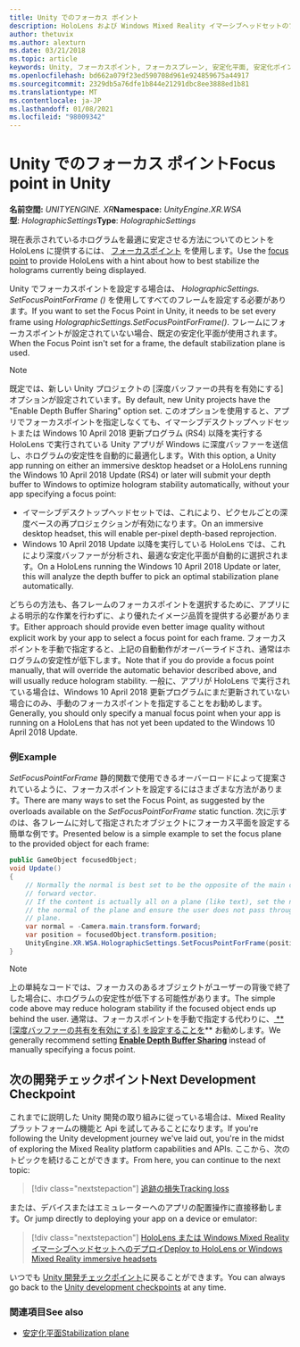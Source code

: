 ```yaml
---
title: Unity でのフォーカス ポイント
description: HoloLens および Windows Mixed Reality イマーシブヘッドセットのフォーカスポイントを設定して、Unity でのホログラムの安定性を手動で調整する方法について説明します。
author: thetuvix
ms.author: alexturn
ms.date: 03/21/2018
ms.topic: article
keywords: Unity, フォーカスポイント, フォーカスプレーン, 安定化平面, 安定化ポイント, reprojection, LSR, 深度バッファー, mixed reality ヘッドセット, windows mixed reality ヘッドセット, 仮想現実ヘッドセット
ms.openlocfilehash: bd662a079f23ed590708d961e924859675a44917
ms.sourcegitcommit: 2329db5a76dfe1b844e21291dbc8ee3888ed1b81
ms.translationtype: MT
ms.contentlocale: ja-JP
ms.lasthandoff: 01/08/2021
ms.locfileid: "98009342"
---
```

# <a name="focus-point-in-unity"></a><span data-ttu-id="aa80b-104">Unity でのフォーカス ポイント</span><span class="sxs-lookup"><span data-stu-id="aa80b-104">Focus point in Unity</span></span>

<span data-ttu-id="aa80b-105">**名前空間:** *UNITYENGINE. XR*</span><span class="sxs-lookup"><span data-stu-id="aa80b-105">**Namespace:** *UnityEngine.XR.WSA*</span></span><br>
<span data-ttu-id="aa80b-106">**型**: *HolographicSettings*</span><span class="sxs-lookup"><span data-stu-id="aa80b-106">**Type**: *HolographicSettings*</span></span>

<span data-ttu-id="aa80b-107">現在表示されているホログラムを最適に安定させる方法についてのヒントを HoloLens に提供するには、 [フォーカスポイント](../platform-capabilities-and-apis/hologram-stability.md#reprojection) を使用します。</span><span class="sxs-lookup"><span data-stu-id="aa80b-107">Use the [focus point](../platform-capabilities-and-apis/hologram-stability.md#reprojection) to provide HoloLens with a hint about how to best stabilize the holograms currently being displayed.</span></span>

<span data-ttu-id="aa80b-108">Unity でフォーカスポイントを設定する場合は、 *HolographicSettings. SetFocusPointForFrame ()* を使用してすべてのフレームを設定する必要があります。</span><span class="sxs-lookup"><span data-stu-id="aa80b-108">If you want to set the Focus Point in Unity, it needs to be set every frame using *HolographicSettings.SetFocusPointForFrame()*.</span></span> <span data-ttu-id="aa80b-109">フレームにフォーカスポイントが設定されていない場合、既定の安定化平面が使用されます。</span><span class="sxs-lookup"><span data-stu-id="aa80b-109">When the Focus Point isn't set for a frame, the default stabilization plane is used.</span></span>

> [!NOTE]
> <span data-ttu-id="aa80b-110">既定では、新しい Unity プロジェクトの [深度バッファーの共有を有効にする] オプションが設定されています。</span><span class="sxs-lookup"><span data-stu-id="aa80b-110">By default, new Unity projects have the "Enable Depth Buffer Sharing" option set.</span></span>  <span data-ttu-id="aa80b-111">このオプションを使用すると、アプリでフォーカスポイントを指定しなくても、イマーシブデスクトップヘッドセットまたは Windows 10 April 2018 更新プログラム (RS4) 以降を実行する HoloLens で実行されている Unity アプリが Windows に深度バッファーを送信し、ホログラムの安定性を自動的に最適化します。</span><span class="sxs-lookup"><span data-stu-id="aa80b-111">With this option, a Unity app running on either an immersive desktop headset or a HoloLens running the Windows 10 April 2018 Update (RS4) or later will submit your depth buffer to Windows to optimize hologram stability automatically, without your app specifying a focus point:</span></span>
> * <span data-ttu-id="aa80b-112">イマーシブデスクトップヘッドセットでは、これにより、ピクセルごとの深度ベースの再プロジェクションが有効になります。</span><span class="sxs-lookup"><span data-stu-id="aa80b-112">On an immersive desktop headset, this will enable per-pixel depth-based reprojection.</span></span>
> * <span data-ttu-id="aa80b-113">Windows 10 April 2018 Update 以降を実行している HoloLens では、これにより深度バッファーが分析され、最適な安定化平面が自動的に選択されます。</span><span class="sxs-lookup"><span data-stu-id="aa80b-113">On a HoloLens running the Windows 10 April 2018 Update or later, this will analyze the depth buffer to pick an optimal stabilization plane automatically.</span></span>
>
> <span data-ttu-id="aa80b-114">どちらの方法も、各フレームのフォーカスポイントを選択するために、アプリによる明示的な作業を行わずに、より優れたイメージ品質を提供する必要があります。</span><span class="sxs-lookup"><span data-stu-id="aa80b-114">Either approach should provide even better image quality without explicit work by your app to select a focus point for each frame.</span></span>  <span data-ttu-id="aa80b-115">フォーカスポイントを手動で指定すると、上記の自動動作がオーバーライドされ、通常はホログラムの安定性が低下します。</span><span class="sxs-lookup"><span data-stu-id="aa80b-115">Note that if you do provide a focus point manually, that will override the automatic behavior described above, and will usually reduce hologram stability.</span></span>  <span data-ttu-id="aa80b-116">一般に、アプリが HoloLens で実行されている場合は、Windows 10 April 2018 更新プログラムにまだ更新されていない場合にのみ、手動のフォーカスポイントを指定することをお勧めします。</span><span class="sxs-lookup"><span data-stu-id="aa80b-116">Generally, you should only specify a manual focus point when your app is running on a HoloLens that has not yet been updated to the Windows 10 April 2018 Update.</span></span>

### <a name="example"></a><span data-ttu-id="aa80b-117">例</span><span class="sxs-lookup"><span data-stu-id="aa80b-117">Example</span></span>

<span data-ttu-id="aa80b-118">*SetFocusPointForFrame* 静的関数で使用できるオーバーロードによって提案されているように、フォーカスポイントを設定するにはさまざまな方法があります。</span><span class="sxs-lookup"><span data-stu-id="aa80b-118">There are many ways to set the Focus Point, as suggested by the overloads available on the *SetFocusPointForFrame* static function.</span></span> <span data-ttu-id="aa80b-119">次に示すのは、各フレームに対して指定されたオブジェクトにフォーカス平面を設定する簡単な例です。</span><span class="sxs-lookup"><span data-stu-id="aa80b-119">Presented below is a simple example to set the focus plane to the provided object for each frame:</span></span>

```cs
public GameObject focusedObject;
void Update()
{
    // Normally the normal is best set to be the opposite of the main camera's
    // forward vector.
    // If the content is actually all on a plane (like text), set the normal to
    // the normal of the plane and ensure the user does not pass through the
    // plane.
    var normal = -Camera.main.transform.forward;     
    var position = focusedObject.transform.position;
    UnityEngine.XR.WSA.HolographicSettings.SetFocusPointForFrame(position, normal);
}
```

> [!NOTE]
> <span data-ttu-id="aa80b-120">上の単純なコードでは、フォーカスのあるオブジェクトがユーザーの背後で終了した場合に、ホログラムの安定性が低下する可能性があります。</span><span class="sxs-lookup"><span data-stu-id="aa80b-120">The simple code above may reduce hologram stability if the focused object ends up behind the user.</span></span> <span data-ttu-id="aa80b-121">通常は、フォーカスポイントを手動で指定する代わりに、[ \*\*[深度バッファーの共有を有効にする] を設定することを](camera-in-unity.md#sharing-your-depth-buffers-with-windows)\*\* お勧めします。</span><span class="sxs-lookup"><span data-stu-id="aa80b-121">We generally recommend setting **[Enable Depth Buffer Sharing](camera-in-unity.md#sharing-your-depth-buffers-with-windows)** instead of manually specifying a focus point.</span></span>

## <a name="next-development-checkpoint"></a><span data-ttu-id="aa80b-122">次の開発チェックポイント</span><span class="sxs-lookup"><span data-stu-id="aa80b-122">Next Development Checkpoint</span></span>

<span data-ttu-id="aa80b-123">これまでに説明した Unity 開発の取り組みに従っている場合は、Mixed Reality プラットフォームの機能と Api を試してみることになります。</span><span class="sxs-lookup"><span data-stu-id="aa80b-123">If you're following the Unity development journey we've laid out, you're in the midst of exploring the Mixed Reality platform capabilities and APIs.</span></span> <span data-ttu-id="aa80b-124">ここから、次のトピックを続けることができます。</span><span class="sxs-lookup"><span data-stu-id="aa80b-124">From here, you can continue to the next topic:</span></span>

> [!div class="nextstepaction"]
> [<span data-ttu-id="aa80b-125">追跡の損失</span><span class="sxs-lookup"><span data-stu-id="aa80b-125">Tracking loss</span></span>](tracking-loss-in-unity.md)

<span data-ttu-id="aa80b-126">または、デバイスまたはエミュレーターへのアプリの配置操作に直接移動します。</span><span class="sxs-lookup"><span data-stu-id="aa80b-126">Or jump directly to deploying your app on a device or emulator:</span></span>

> [!div class="nextstepaction"]
> [<span data-ttu-id="aa80b-127">HoloLens または Windows Mixed Reality イマーシブヘッドセットへのデプロイ</span><span class="sxs-lookup"><span data-stu-id="aa80b-127">Deploy to HoloLens or Windows Mixed Reality immersive headsets</span></span>](../platform-capabilities-and-apis/using-visual-studio.md)

<span data-ttu-id="aa80b-128">いつでも [Unity 開発チェックポイント](unity-development-overview.md#3-platform-capabilities-and-apis)に戻ることができます。</span><span class="sxs-lookup"><span data-stu-id="aa80b-128">You can always go back to the [Unity development checkpoints](unity-development-overview.md#3-platform-capabilities-and-apis) at any time.</span></span>

### <a name="see-also"></a><span data-ttu-id="aa80b-129">関連項目</span><span class="sxs-lookup"><span data-stu-id="aa80b-129">See also</span></span>

* [<span data-ttu-id="aa80b-130">安定化平面</span><span class="sxs-lookup"><span data-stu-id="aa80b-130">Stabilization plane</span></span>](../platform-capabilities-and-apis/hologram-stability.md#reprojection)
